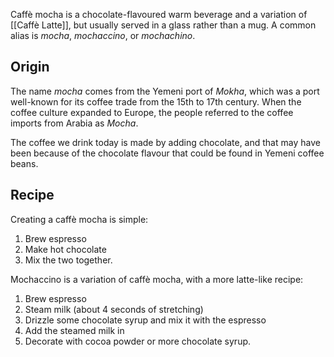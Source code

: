 Caffè mocha is a chocolate-flavoured warm beverage and a variation of [[Caffè Latte]], but usually served in a glass rather than a mug. A common alias is *mocha*, *mochaccino*, or *mochachino*.
## Origin
The name *mocha* comes from the Yemeni port of *Mokha*, which was a port well-known for its coffee trade from the 15th to 17th century. When the coffee culture expanded to Europe, the people referred to the coffee imports from Arabia as *Mocha*.

The coffee we drink today is made by adding chocolate, and that may have been because of the chocolate flavour that could be found in Yemeni coffee beans.
## Recipe
Creating a caffè mocha is simple:
1. Brew espresso
2. Make hot chocolate
3. Mix the two together.

Mochaccino is a variation of caffè mocha, with a more latte-like recipe:
1. Brew espresso
2. Steam milk (about 4 seconds of stretching)
3. Drizzle some chocolate syrup and mix it with the espresso
4. Add the steamed milk in
5. Decorate with cocoa powder or more chocolate syrup.